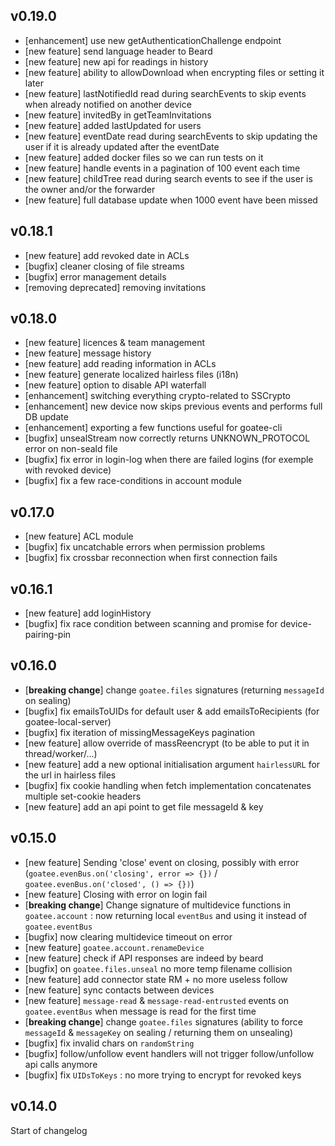 ## v0.19.0
- \[enhancement\] use new getAuthenticationChallenge endpoint
- \[new feature\] send language header to Beard
- \[new feature\] new api for readings in history
- \[new feature\] ability to allowDownload when encrypting files or setting it later
- \[new feature\] lastNotifiedId read during searchEvents to skip events when already notified on another device
- \[new feature\] invitedBy in getTeamInvitations
- \[new feature\] added lastUpdated for users
- \[new feature\] eventDate read during searchEvents to skip updating the user if it is already updated after the eventDate
- \[new feature\] added docker files so we can run tests on it
- \[new feature\] handle events in a pagination of 100 event each time
- \[new feature\] childTree read during search events to see if the user is the owner and/or the forwarder
- \[new feature\] full database update when 1000 event have been missed


## v0.18.1
- \[new feature\] add revoked date in ACLs
- \[bugfix\] cleaner closing of file streams
- \[bugfix\] error management details
- \[removing deprecated\] removing invitations


## v0.18.0
- \[new feature\] licences & team management
- \[new feature\] message history
- \[new feature\] add reading information in ACLs
- \[new feature\] generate localized hairless files (i18n)
- \[new feature\] option to disable API waterfall
- \[enhancement\] switching everything crypto-related to SSCrypto
- \[enhancement\] new device now skips previous events and performs full DB update
- \[enhancement\] exporting a few functions useful for goatee-cli
- \[bugfix\] unsealStream now correctly returns UNKNOWN_PROTOCOL error on non-seald file
- \[bugfix\] fix error in login-log when there are failed logins (for exemple with revoked device) 
- \[bugfix\] fix a few race-conditions in account module


## v0.17.0

- \[new feature\] ACL module
- \[bugfix\] fix uncatchable errors when permission problems
- \[bugfix\] fix crossbar reconnection when first connection fails

## v0.16.1

- \[new feature\] add loginHistory
- \[bugfix\] fix race condition between scanning and promise for device-pairing-pin

## v0.16.0

- \[**breaking change**\] change `goatee.files` signatures (returning `messageId` on sealing)
- \[bugfix\] fix emailsToUIDs for default user & add emailsToRecipients (for goatee-local-server)
- \[bugfix\] fix iteration of missingMessageKeys pagination
- \[new feature\] allow override of massReencrypt (to be able to put it in thread/worker/...)
- \[new feature\] add a new optional initialisation argument `hairlessURL` for the url in hairless files
- \[bugfix\] fix cookie handling when fetch implementation concatenates multiple set-cookie headers
- \[new feature\] add an api point to get file messageId & key

## v0.15.0

- \[new feature\] Sending 'close' event on closing, possibly with error (`goatee.evenBus.on('closing', error => {})` / `goatee.evenBus.on('closed', () => {})`)
- \[new feature\] Closing with error on login fail
- \[**breaking change**\] Change signature of multidevice functions in `goatee.account` : now returning local `eventBus` and using it instead of `goatee.eventBus`
- \[bugfix\] now clearing multidevice timeout on error
- \[new feature\] `goatee.account.renameDevice`
- \[new feature\] check if API responses are indeed by beard
- \[bugfix\] on `goatee.files.unseal` no more temp filename collision
- \[new feature\] add connector state RM + no more useless follow
- \[new feature\] sync contacts between devices
- \[new feature\] `message-read` & `message-read-entrusted` events on `goatee.eventBus` when message is read for the first time
- \[**breaking change**\] change `goatee.files` signatures (ability to force `messageId` & `messageKey` on sealing / returning them on unsealing)
- \[bugfix\] fix invalid chars on `randomString`
- \[bugfix\] follow/unfollow event handlers will not trigger follow/unfollow api calls anymore
- \[bugfix\] fix `UIDsToKeys` : no more trying to encrypt for revoked keys

## v0.14.0

Start of changelog
